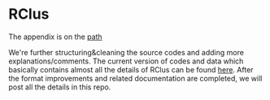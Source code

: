 # RClus

The appendix is on the [path](https://github.com/KevinSRR/RClus/blob/main/Appendix.pdf)



We're further structuring&cleaning the source codes and adding more explanations/comments. The current version of codes and data which basically contains almost all the details of RClus can be found [here](https://drive.google.com/drive/folders/11RSkMqe9ZqBGA73JnhxG_ugPTEGFcNLP?usp=drive_link). After the format improvements and related documentation are completed, we will post all the details in this repo.

